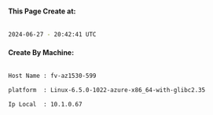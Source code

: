 
   
#### This Page Create at:

```bash

2024-06-27 - 20:42:41 UTC

```

#### Create By Machine:

```bash

Host Name : fv-az1530-599

platform  : Linux-6.5.0-1022-azure-x86_64-with-glibc2.35

Ip Local  : 10.1.0.67

```

